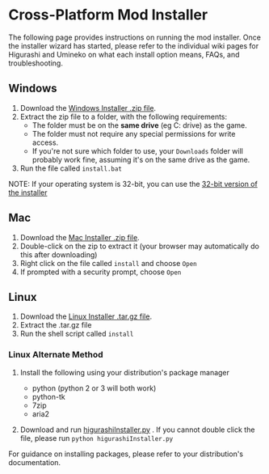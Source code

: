 # Cross-Platform Mod Installer

The following page provides instructions on running the mod installer. Once the installer wizard has started, please refer to the individual wiki pages for Higurashi and Umineko on what each install option means, FAQs, and troubleshooting.

## Windows

1. Download the [Windows Installer .zip file](http://07th-mod.com/installer/python/higu_win_installer.zip).
2. Extract the zip file to a folder, with the following requirements:
    - The folder must be on the  **same drive** (eg C: drive) as the game.
    - The folder must not require any special permissions for write access.
    - If you're not sure which folder to use, your `Downloads` folder will probably work fine, assuming it's on the same drive as the game.
3. Run the file called `install.bat`

NOTE: If your operating system is 32-bit, you can use the [32-bit version of the installer](http://07th-mod.com/installer/python/higu_win_installer.zip)

## Mac

1. Download the [Mac Installer .zip file](http://07th-mod.com/installer/python/higu_mac_installer.zip).
2. Double-click on the zip to extract it (your browser may automatically do this after downloading)
3. Right click on the file called `install` and choose `Open`
4. If prompted with a security prompt, choose `Open`

## Linux

1. Download the [Linux Installer .tar.gz file](http://07th-mod.com/installer/python/higu_linux64_installer.tar.gz).
2. Extract the .tar.gz file
3. Run the shell script called `install`

### Linux Alternate Method

1. Install the following using your distribution's package manager
    - python (python 2 or 3 will both work)
    - python-tk
    - 7zip
    - aria2

2. Download and run [higurashiInstaller.py](https://raw.githubusercontent.com/07th-mod/resources/master/higurashiInstaller.py) . If you cannot double click the file, please run `python higurashiInstaller.py`

For guidance on installing packages, please refer to your distribution's documentation.
